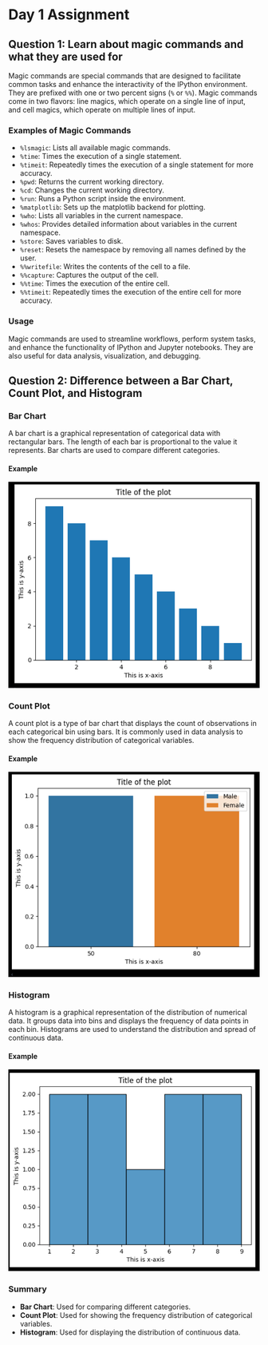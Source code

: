 # Day 1 Assignment

## Question 1: Learn about magic commands and what they are used for

Magic commands are special commands that are designed to facilitate common tasks and enhance the interactivity of the IPython environment. 
They are prefixed with one or two percent signs (`%` or `%%`). 
Magic commands come in two flavors: line magics, which operate on a single line of input, and cell magics, which operate on multiple lines of input.

### Examples of Magic Commands

- `%lsmagic`: Lists all available magic commands.
- `%time`: Times the execution of a single statement.
- `%timeit`: Repeatedly times the execution of a single statement for more accuracy.
- `%pwd`: Returns the current working directory.
- `%cd`: Changes the current working directory.
- `%run`: Runs a Python script inside the environment.
- `%matplotlib`: Sets up the matplotlib backend for plotting.
- `%who`: Lists all variables in the current namespace.
- `%whos`: Provides detailed information about variables in the current namespace.
- `%store`: Saves variables to disk.
- `%reset`: Resets the namespace by removing all names defined by the user.
- `%%writefile`: Writes the contents of the cell to a file.
- `%%capture`: Captures the output of the cell.
- `%%time`: Times the execution of the entire cell.
- `%%timeit`: Repeatedly times the execution of the entire cell for more accuracy.

### Usage

Magic commands are used to streamline workflows, perform system tasks, and enhance the functionality of IPython and Jupyter notebooks. 
They are also useful for data analysis, visualization, and debugging.

## Question 2: Difference between a Bar Chart, Count Plot, and Histogram

### Bar Chart

A bar chart is a graphical representation of categorical data with rectangular bars. 
The length of each bar is proportional to the value it represents. Bar charts are used to compare different categories.

#### Example
![alt text](media/barchart.png)

### Count Plot

A count plot is a type of bar chart that displays the count of observations in each categorical bin using bars. 
It is commonly used in data analysis to show the frequency distribution of categorical variables.

#### Example
![alt text](media/countplot.png)

### Histogram

A histogram is a graphical representation of the distribution of numerical data. 
It groups data into bins and displays the frequency of data points in each bin. 
Histograms are used to understand the distribution and spread of continuous data.

#### Example
![alt text](media/histogram.png)

### Summary

- **Bar Chart**: Used for comparing different categories.
- **Count Plot**: Used for showing the frequency distribution of categorical variables.
- **Histogram**: Used for displaying the distribution of continuous data.

